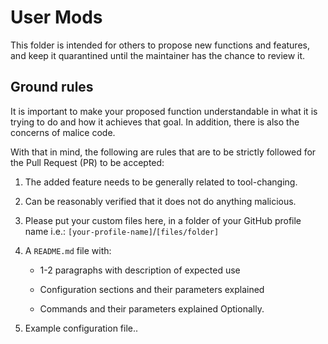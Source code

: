 # User Mods

This folder is intended for others to propose new functions and features, and keep it quarantined until the maintainer has the chance to review it.

## Ground rules

It is important to make your proposed function understandable in what it is trying to do and how it achieves that goal. In addition, there is also the concerns of malice code.

With that in mind, the following are rules that are to be strictly followed for the Pull Request (PR) to be accepted:

1. The added feature needs to be generally related to tool-changing.

2. Can be reasonably verified that it does not do anything malicious.

3. Please put your custom files here, in a folder of your GitHub profile name i.e.: `[your-profile-name]`/`[files/folder]`

4. A `README.md` file with:
   
   - 1-2 paragraphs with description of expected use
   
   - Configuration sections and their parameters explained
   
   - Commands and their parameters explained Optionally.

5. Example configuration file..
